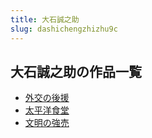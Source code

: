 ```yaml
---
title: 大石誠之助
slug: dashichengzhizhu9c
---
```


## 大石誠之助の作品一覧

- [外交の後援](waijiaonohouyua-0c9)
- [太平洋食堂](taipingyangshit-d24)
- [文明の強売](wenmingnoqiangm-1c1)
